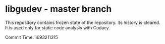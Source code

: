 # libgudev - master branch

This repository contains frozen state of the repository.
Its history is cleared. It is used only for static code
analysis with Codacy.

Commit Time: 1693211315